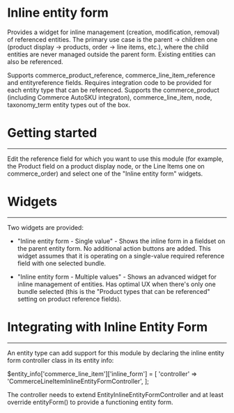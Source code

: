 # Inline entity form
Provides a widget for inline management (creation, modification, removal) of referenced entities.
The primary use case is the parent -> children one (product display -> products, order -> line items, etc.),
where the child entities are never managed outside the parent form.
Existing entities can also be referenced.

Supports commerce_product_reference, commerce_line_item_reference and entityreference fields.
Requires integration code to be provided for each entity type that can be referenced.
Supports the commerce_product (including Commerce AutoSKU integraton),
commerce_line_item, node, taxonomy_term entity types out of the box.

# Getting started
---------------
Edit the reference field for which you want to use this module
(for example, the Product field on a product display node, or the Line Items
one on commerce_order) and select one of the "Inline entity form" widgets.

# Widgets
-------
Two widgets are provided:
- "Inline entity form - Single value" - Shows the inline form in a fieldset
on the parent entity form. No additional action buttons are added.
This widget assumes that it is operating on a single-value required reference
field with one selected bundle.

- "Inline entity form - Multiple values" - Shows an advanced widget
for inline management of entities.
Has optimal UX when there's only one bundle selected (this is the
"Product types that can be referenced" setting on product reference fields).

# Integrating with Inline Entity Form
-----------------------------------
An entity type can add support for this module by declaring the
inline entity form controller class in its entity info:

$entity_info['commerce_line_item']['inline_form'] = [
  'controller' => 'CommerceLineItemInlineEntityFormController',
];

The controller needs to extend EntityInlineEntityFormController and at least
override entityForm() to provide a functioning entity form.
